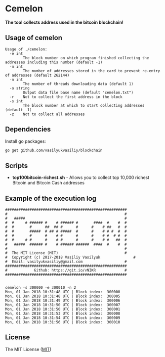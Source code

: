 # Cemelon

**The tool collects address used in the bitcoin blockchain!**

## Usage of cemelon

~~~
Usage of ./cemelon:
  -e int
        The block number on which program finished collecting the addresses including this number (default -1)
  -m int
        The number of addresses stored in the card to prevent re-entry of addresses (default 262144)
  -n int
        The number of threads downloading data (default 1)
  -o string
        Output data file base name (default "cemelon.txt")
  -r    Not to collect the first address in the block
  -s int
        The block number at which to start collecting addresses (default -1)
  -z    Not to collect all addresses
~~~

## Dependencies

Install go packages:

```bash
go get github.com/vasilyukvasiliy/blockchain
```

## Scripts

 * **top100bitcoin-richest.sh** - Allows you to collect top 10,000 richest Bitcoin and Bitcoin Cash addresses

## Example of the execution log

```log
#######################################################
#                                                     #
#   #####                                             #
#  #     # ###### #    # ###### #       ####  #    #  #
#  #       #      ##  ## #      #      #    # ##   #  #
#  #       #####  # ## # #####  #      #    # # #  #  #
#  #       #      #    # #      #      #    # #  # #  #
#  #     # #      #    # #      #      #    # #   ##  #
#   #####  ###### #    # ###### ######  ####  #    #  #
#                                                     #
#  The MIT License (MIT)                              #
#  Copyright (с) 2017-2018 Vasiliy Vasilyuk               #
#  Email: vasilyukvasiliy@gmail.com                   #
#######################################################
#            Github: https://git.io/vNIKR             #
#######################################################


cemelon -s 300000 -e 300010 -n 2
Mon, 01 Jan 2018 10:31:48 UTC | Block index:  300000
Mon, 01 Jan 2018 10:31:48 UTC | Block index:  300005
Mon, 01 Jan 2018 10:31:49 UTC | Block index:  300006
Mon, 01 Jan 2018 10:31:50 UTC | Block index:  300007
Mon, 01 Jan 2018 10:31:50 UTC | Block index:  300001
Mon, 01 Jan 2018 10:31:53 UTC | Block index:  300008
Mon, 01 Jan 2018 10:31:54 UTC | Block index:  300009
Mon, 01 Jan 2018 10:31:56 UTC | Block index:  300010
```


## License

The MIT License ([MIT](https://git.io/vNI0r))